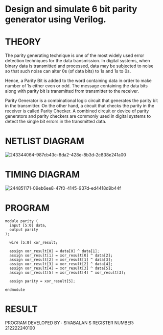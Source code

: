 # Design and simulate 6 bit parity generator using Verilog.

# THEORY
The parity generating technique is one of the most widely used error detection techniques for the data transmission. In digital systems, when binary data is transmitted and processed, data may be subjected to noise so that such noise can alter 0s (of data bits) to 1s and 1s to 0s.

Hence, a Parity Bit is added to the word containing data in order to make number of 1s either even or odd. The message containing the data bits along with parity bit is transmitted from transmitter to the receiver.

Parity Generator is a combinational logic circuit that generates the parity bit in the transmitter. On the other hand, a circuit that checks the parity in the receiver is called Parity Checker. A combined circuit or device of parity generators and parity checkers are commonly used in digital systems to detect the single bit errors in the transmitted data.

# NETLIST DIAGRAM
![243344064-987cb43c-8da2-428e-8b3d-2c838e241a00](https://github.com/sivabalan28/Simulation-project--Digital-Electronics/assets/113497347/bc7a1c0c-09a3-49b2-9bbc-39b553582e85)

# TIMING DIAGRAM
![244851171-09eb6ee8-47f0-4145-937d-ed4418d9b44f](https://github.com/sivabalan28/Simulation-project--Digital-Electronics/assets/113497347/2f2f5fea-9a86-4593-a4bd-e30f21151bca)

# PROGRAM
```
module parity (
  input [5:0] data,
  output parity
);

  wire [5:0] xor_result;
  
  assign xor_result[0] = data[0] ^ data[1];
  assign xor_result[1] = xor_result[0] ^ data[2];
  assign xor_result[2] = xor_result[1] ^ data[3];
  assign xor_result[3] = xor_result[2] ^ data[4];
  assign xor_result[4] = xor_result[3] ^ data[5];
  assign xor_result[5] = xor_result[4] ^ xor_result[3];

  assign parity = xor_result[5];

endmodule
```

# RESULT
PROGRAM DEVELOPED BY : SIVABALAN S
REGISTER NUMBER: 212222240100
